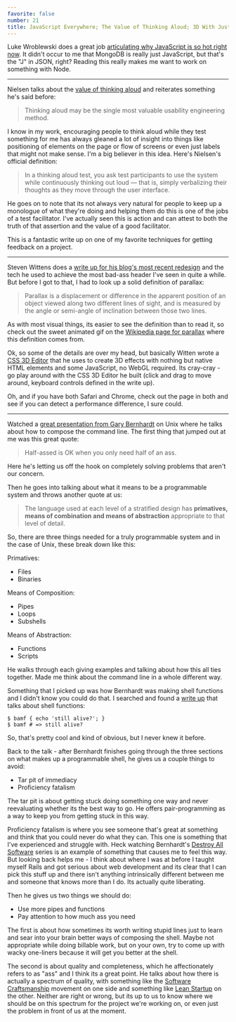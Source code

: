 ```yaml
---
favorite: false
number: 21
title: JavaScript Everywhere; The Value of Thinking Aloud; 3D With Just the DOM; Bernhardt on Unix
---
```


Luke Wroblewski does a great job [articulating why JavaScript is so hot right
now][hot_js]. It didn't occur to me that MongoDB is really just JavaScript, but
that's the "J" in JSON, right? Reading this really makes me want to work on
something with Node.

---

Nielsen talks about the [value of thinking aloud][think_aloud] and reiterates
something he's said before:

> Thinking aloud may be the single most valuable usability engineering method.

I know in my work, encouraging people to think aloud while they test something
for me has always gleaned a lot of insight into things like positioning of
elements on the page or flow of screens or even just labels that might not make
sense. I'm a big believer in this idea. Here's Nielsen's official definition:

> In a thinking aloud test, you ask test participants to use the system while
> continuously thinking out loud — that is, simply verbalizing their thoughts as
> they move through the user interface.

He goes on to note that its not always very natural for people to keep up a
monologue of what they're doing and helping them do this is one of the jobs of a
test facilitator. I've actually seen this is action and can attest to both the
truth of that assertion and the value of a good facilitator.

This is a fantastic write up on one of my favorite techniques for getting
feedback on a project.

---

Steven Wittens does a [write up for his blog's most recent
redesign](/rotten.html#15) and the tech he used to achieve the most bad-ass
header I've seen in quite a while. But before I got to that, I had to look up a
solid definition of parallax:

> Parallax is a displacement or difference in the apparent position of an object
> viewed along two different lines of sight, and is measured by the angle or
> semi-angle of inclination between those two lines.

As with most visual things, its easier to see the definition than to read it, so
check out the sweet animated gif on the [Wikipedia page for parallax][parallax]
where this definition comes from.

Ok, so some of the details are over my head, but basically Witten wrote a [CSS
3D Editor](/rotten.html#17) that he uses to create 3D effects with nothing but
native HTML elements and some JavaScript, no WebGL required. Its cray-cray - go
play around with the CSS 3D Editor he built (click and drag to move around,
keyboard controls defined in the write up).

Oh, and if you have both Safari and Chrome, check out the page in both and see
if you can detect a performance difference, I sure could.

---

Watched a [great presentation from Gary Bernhardt][chainsaw] on Unix where he
talks about how to compose the command line. The first thing that jumped out at
me was this great quote:

> Half-assed is OK when you only need half of an ass.

Here he's letting us off the hook on completely solving problems that aren't our
concern.

Then he goes into talking about what it means to be a programmable system and
throws another quote at us:

> The language used at each level of a stratified design has **primatives, means
> of combination and means of abstraction** appropriate to that level of detail.

So, there are three things needed for a truly programmable system and in the
case of Unix, these break down like this:

Primatives:

* Files
* Binaries

Means of Composition:

* Pipes
* Loops
* Subshells

Means of Abstraction:

* Functions
* Scripts

He walks through each giving examples and talking about how this all ties
together. Made me think about the command line in a whole different way.

Something that I picked up was how Bernhardt was making shell functions and I
didn't know you could do that. I searched and found a [write up][shell_func]
that talks about shell functions:

```
$ bamf { echo 'still alive?'; }
$ bamf # => still alive?
```

So, that's pretty cool and kind of obvious, but I never knew it before.

Back to the talk - after Bernhardt finishes going through the three sections on
what makes up a programmable shell, he gives us a couple things to avoid:

* Tar pit of immediacy
* Proficiency fatalism

The tar pit is about getting stuck doing something one way and never
reevaluating whether its the best way to go. He offers pair-programming as a way
to keep you from getting stuck in this way.

Proficiency fatalism is where you see someone that's great at something and
think that you could never do what they can. This one is something that I've
experienced and struggle with. Heck watching Bernhardt's [Destroy All
Software][das] series is an example of something that causes me to feel this
way. But looking back helps me - I think about where I was at before I taught
myself Rails and got serious about web development and its clear that I can pick
this stuff up and there isn't anything intrinsically different between me and
someone that knows more than I do. Its actually quite liberating.

Then he gives us two things we should do:

* Use more pipes and functions
* Pay attention to how much ass you need

The first is about how sometimes its worth writing stupid lines just to learn
and sear into your brain better ways of composing the shell. Maybe not
appropriate while doing billable work, but on your own, try to come up with
wacky one-liners because it will get you better at the shell.

The second is about quality and completeness, which he affectionately refers to
as "ass" and I think its a great point. He talks about how there is actually a
spectrum of quality, with something like the [Software
Craftsmanship][craftmanship] movement on one side and something like [Lean
Startup][lean] on the other.  Neither are right or wrong, but its up to us to
know where we should be on this spectrum for the project we're working on, or
even just the problem in front of us at the moment.

[hot_js]: http://www.lukew.com/ff/entry.asp?1482
[think_aloud]: http://www.useit.com/alertbox/thinking-aloud-tests.html
[parallax]: http://en.wikipedia.org/wiki/Parallax
[chainsaw]: https://confreaks.tv/videos/cascadiaruby2011-the-unix-chainsaw
[shell_func]: http://tldp.org/LDP/abs/html/functions.html
[das]: https://www.destroyallsoftware.com/screencasts
[craftmanship]: http://manifesto.softwarecraftsmanship.org/
[lean]: http://theleanstartup.com/
